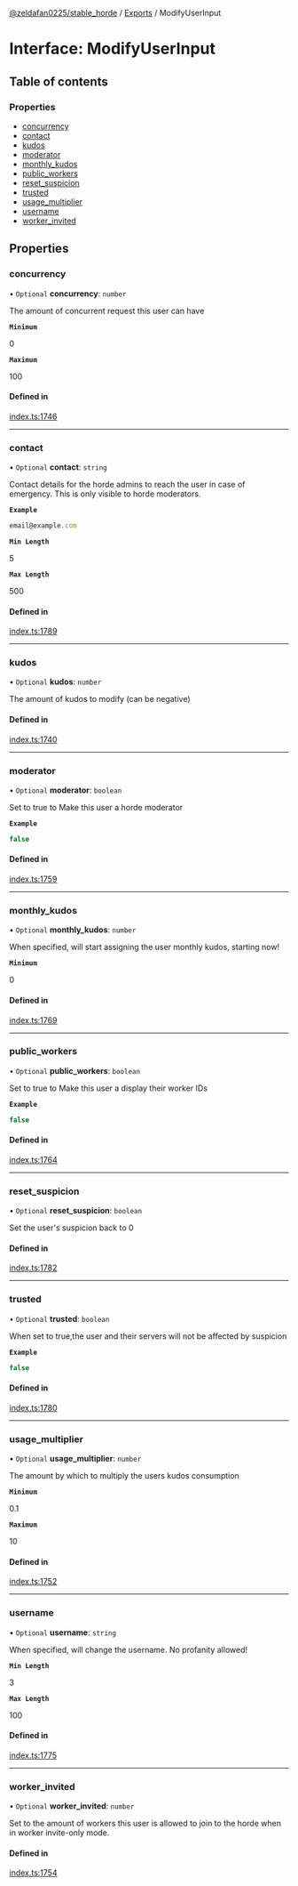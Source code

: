 [@zeldafan0225/stable_horde](../README.md) / [Exports](../modules.md) / ModifyUserInput

# Interface: ModifyUserInput

## Table of contents

### Properties

- [concurrency](ModifyUserInput.md#concurrency)
- [contact](ModifyUserInput.md#contact)
- [kudos](ModifyUserInput.md#kudos)
- [moderator](ModifyUserInput.md#moderator)
- [monthly\_kudos](ModifyUserInput.md#monthly_kudos)
- [public\_workers](ModifyUserInput.md#public_workers)
- [reset\_suspicion](ModifyUserInput.md#reset_suspicion)
- [trusted](ModifyUserInput.md#trusted)
- [usage\_multiplier](ModifyUserInput.md#usage_multiplier)
- [username](ModifyUserInput.md#username)
- [worker\_invited](ModifyUserInput.md#worker_invited)

## Properties

### concurrency

• `Optional` **concurrency**: `number`

The amount of concurrent request this user can have

**`Minimum`**

0

**`Maximum`**

100

#### Defined in

[index.ts:1746](https://github.com/ZeldaFan0225/stable_horde/blob/9241243/index.ts#L1746)

___

### contact

• `Optional` **contact**: `string`

Contact details for the horde admins to reach the user in case of emergency. This is only visible to horde moderators.

**`Example`**

```ts
email@example.com
```

**`Min Length`**

5

**`Max Length`**

500

#### Defined in

[index.ts:1789](https://github.com/ZeldaFan0225/stable_horde/blob/9241243/index.ts#L1789)

___

### kudos

• `Optional` **kudos**: `number`

The amount of kudos to modify (can be negative)

#### Defined in

[index.ts:1740](https://github.com/ZeldaFan0225/stable_horde/blob/9241243/index.ts#L1740)

___

### moderator

• `Optional` **moderator**: `boolean`

Set to true to Make this user a horde moderator

**`Example`**

```ts
false
```

#### Defined in

[index.ts:1759](https://github.com/ZeldaFan0225/stable_horde/blob/9241243/index.ts#L1759)

___

### monthly\_kudos

• `Optional` **monthly\_kudos**: `number`

When specified, will start assigning the user monthly kudos, starting now!

**`Minimum`**

0

#### Defined in

[index.ts:1769](https://github.com/ZeldaFan0225/stable_horde/blob/9241243/index.ts#L1769)

___

### public\_workers

• `Optional` **public\_workers**: `boolean`

Set to true to Make this user a display their worker IDs

**`Example`**

```ts
false
```

#### Defined in

[index.ts:1764](https://github.com/ZeldaFan0225/stable_horde/blob/9241243/index.ts#L1764)

___

### reset\_suspicion

• `Optional` **reset\_suspicion**: `boolean`

Set the user's suspicion back to 0

#### Defined in

[index.ts:1782](https://github.com/ZeldaFan0225/stable_horde/blob/9241243/index.ts#L1782)

___

### trusted

• `Optional` **trusted**: `boolean`

When set to true,the user and their servers will not be affected by suspicion

**`Example`**

```ts
false
```

#### Defined in

[index.ts:1780](https://github.com/ZeldaFan0225/stable_horde/blob/9241243/index.ts#L1780)

___

### usage\_multiplier

• `Optional` **usage\_multiplier**: `number`

The amount by which to multiply the users kudos consumption

**`Minimum`**

0.1

**`Maximum`**

10

#### Defined in

[index.ts:1752](https://github.com/ZeldaFan0225/stable_horde/blob/9241243/index.ts#L1752)

___

### username

• `Optional` **username**: `string`

When specified, will change the username. No profanity allowed!

**`Min Length`**

3

**`Max Length`**

100

#### Defined in

[index.ts:1775](https://github.com/ZeldaFan0225/stable_horde/blob/9241243/index.ts#L1775)

___

### worker\_invited

• `Optional` **worker\_invited**: `number`

Set to the amount of workers this user is allowed to join to the horde when in worker invite-only mode.

#### Defined in

[index.ts:1754](https://github.com/ZeldaFan0225/stable_horde/blob/9241243/index.ts#L1754)
